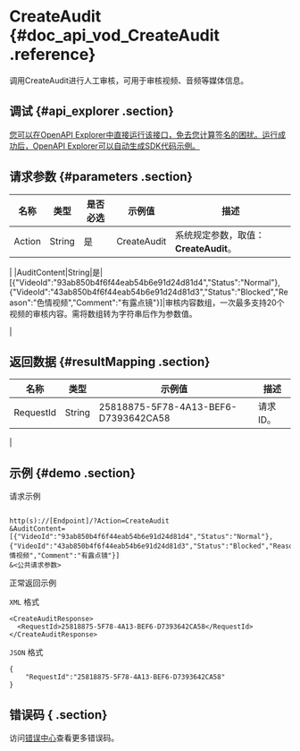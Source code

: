 # CreateAudit {#doc_api_vod_CreateAudit .reference}

调用CreateAudit进行人工审核，可用于审核视频、音频等媒体信息。

## 调试 {#api_explorer .section}

[您可以在OpenAPI Explorer中直接运行该接口，免去您计算签名的困扰。运行成功后，OpenAPI Explorer可以自动生成SDK代码示例。](https://api.aliyun.com/#product=vod&api=CreateAudit&type=RPC&version=2017-03-21)

## 请求参数 {#parameters .section}

|名称|类型|是否必选|示例值|描述|
|--|--|----|---|--|
|Action|String|是|CreateAudit|系统规定参数，取值：**CreateAudit**。

 |
|AuditContent|String|是|\[\{"VideoId":"93ab850b4f6f44eab54b6e91d24d81d4","Status":"Normal"\},\{"VideoId":"43ab850b4f6f44eab54b6e91d24d81d3","Status":"Blocked","Reason":"色情视频","Comment":"有露点镜"\}\]|审核内容数组，一次最多支持20个视频的审核内容。需将数组转为字符串后作为参数值。

 |

## 返回数据 {#resultMapping .section}

|名称|类型|示例值|描述|
|--|--|---|--|
|RequestId|String|25818875-5F78-4A13-BEF6-D7393642CA58|请求ID。

 |

## 示例 {#demo .section}

请求示例

``` {#request_demo}

http(s)://[Endpoint]/?Action=CreateAudit
&AuditContent=[{"VideoId":"93ab850b4f6f44eab54b6e91d24d81d4","Status":"Normal"},{"VideoId":"43ab850b4f6f44eab54b6e91d24d81d3","Status":"Blocked","Reason":"色情视频","Comment":"有露点镜"}]
&<公共请求参数>

```

正常返回示例

`XML` 格式

``` {#xml_return_success_demo}
<CreateAuditResponse>
  <RequestId>25818875-5F78-4A13-BEF6-D7393642CA58</RequestId>
</CreateAuditResponse>
```

`JSON` 格式

``` {#json_return_success_demo}
{
	"RequestId":"25818875-5F78-4A13-BEF6-D7393642CA58"
}
```

## 错误码 { .section}

访问[错误中心](https://error-center.aliyun.com/status/product/vod)查看更多错误码。

